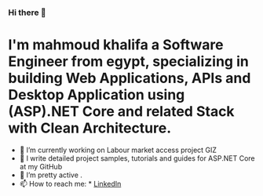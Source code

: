 ### Hi there 👋

# I'm mahmoud khalifa a Software Engineer from egypt, specializing in building Web Applications, APIs and Desktop Application using (ASP).NET Core and related Stack with Clean Architecture.

- 🔭 I’m currently working on Labour market access project GIZ
- 🌱 I write detailed project samples, tutorials and guides for ASP.NET Core at my GitHub 
- 👯 I’m pretty active .
- 📫 How to reach me: * [LinkedIn](https://www.linkedin.com/in/mahmoud-khalifa-643936138/) 

